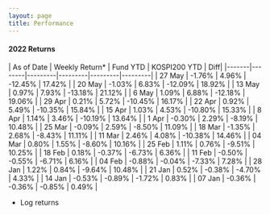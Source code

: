 ```yaml
---
layout: page
title: Performance
---
```


#### 2022 Returns

| As of Date | Weekly Return* |  Fund YTD | KOSPI200 YTD | Diff|
|-------|--------|---------|---------|---------|---------|
| 27 May | -1.76% | 4.96% | -12.45% | 17.42% |
| 20 May | -1.03% | 6.83% | -12.09% | 18.92% |
| 13 May | 0.97% | 7.93% | -13.18% | 21.12% |
| 6 May | 1.09% | 6.88% | -12.18% | 19.06% |
| 29 Apr | 0.21% | 5.72% | -10.45% | 16.17% |
| 22 Apr | 0.92% | 5.49% | -10.35% | 15.84% |
| 15 Apr | 1.03% | 4.53% | -10.80% | 15.33% |
| 8 Apr | 1.14% | 3.46% | -10.19% | 13.64% |
| 1 Apr | -0.30% | 2.29% | -8.19% | 10.48% |
| 25 Mar | -0.09% | 2.59% | -8.50% | 11.09% |
| 18 Mar | -1.35% | 2.68% | -8.43% | 11.11% |
| 11 Mar | 2.46% | 4.08% | -10.38% | 14.46% |
| 04 Mar | 0.80% | 1.55% | -8.60% | 10.16% |
| 25 Feb | 1.11% | 0.76% | -9.51% | 10.25% |
| 18 Feb | 0.18% | -0.37% | -6.73% | 6.36% |
| 11 Feb | -0.50% | -0.55% | -6.71% | 6.16% |
| 04 Feb | -0.88% | -0.04% | -7.33% | 7.28% |
| 28 Jan | 1.22% | 0.84% | -9.64% | 10.48% |
| 21 Jan | 0.52% | -0.38% | -4.70% | 4.33% |
| 14 Jan | -0.53% | -0.89% | -1.72% | 0.83% |
| 07 Jan | -0.36% | -0.36% | -0.85% | 0.49% |

* Log returns